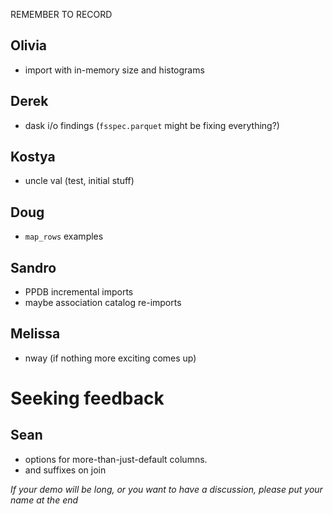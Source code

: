 REMEMBER TO RECORD


## Olivia

- import with in-memory size and histograms

## Derek

- dask i/o findings (`fsspec.parquet` might be fixing everything?)

## Kostya

- uncle val (test, initial stuff)

## Doug

- `map_rows` examples

## Sandro

- PPDB incremental imports
- maybe association catalog re-imports

## Melissa

- nway (if nothing more exciting comes up)

# Seeking feedback

## Sean

- options for more-than-just-default columns.
- and suffixes on join


*If your demo will be long, or you want to have a discussion, please put your name at the end*
